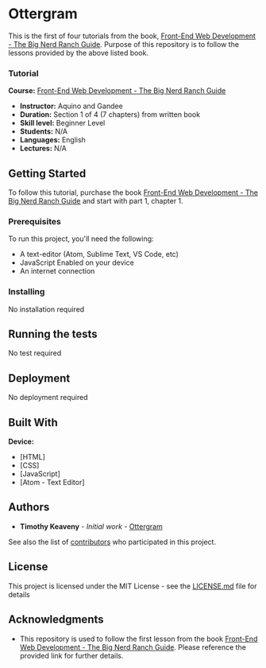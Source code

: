 [_metadata_:title]:- "Ottergram"
[_metadata_:author]:- "Mr. Robot"
[_metadata_:date]:- "December 30, 2018"

# Ottergram

This is the first of four tutorials from the book, [Front-End Web Development - The Big Nerd Ranch Guide](https://www.bignerdranch.com/books/front-end-web-development/). Purpose of this repository is to follow the lessons provided by the above listed book.

### Tutorial

**Course:** [Front-End Web Development - The Big Nerd Ranch Guide](https://www.bignerdranch.com/books/front-end-web-development/)
* **Instructor:** Aquino and Gandee
* **Duration:** Section 1 of 4 (7 chapters) from written book
* **Skill level:** Beginner Level
* **Students:** N/A
* **Languages:** English
* **Lectures:** N/A

## Getting Started

To follow this tutorial, purchase the book [Front-End Web Development - The Big Nerd Ranch Guide](https://www.bignerdranch.com/books/front-end-web-development/) and start with part 1, chapter 1.

### Prerequisites

To run this project, you'll need the following:
* A text-editor (Atom, Sublime Text, VS Code, etc)
* JavaScript Enabled on your device
* An internet connection

### Installing

No installation required

## Running the tests

No test required

## Deployment

No deployment required

## Built With

**Device:**
* [HTML]
* [CSS]
* [JavaScript]
* [Atom - Text Editor]

## Authors

* **Timothy Keaveny** - *Initial work* - [Ottergram](https://github.com/harlemtraveler/Ottergram)

See also the list of [contributors](https://github.com/harlemtraveler/Ottergram/contributors) who participated in this project.

## License

This project is licensed under the MIT License - see the [LICENSE.md](LICENSE.md) file for details

## Acknowledgments

* This repository is used to follow the first lesson from the book [Front-End Web Development - The Big Nerd Ranch Guide](https://www.bignerdranch.com/books/front-end-web-development/). Please reference the provided link for further details.
